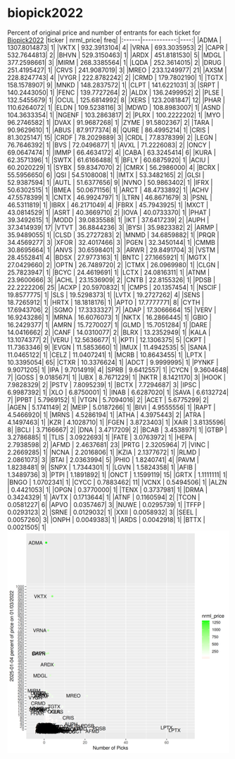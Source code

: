 # biopick2022
Percent of original price and number of entrants for each ticket for [Biopick2022](https://twitter.com/hashtag/Biopick2022)
|ticker |   nrml_price| freq|
|:------|------------:|----:|
|ADMA   | 1307.8014873|    1|
|VKTX   |  932.3913104|    4|
|VRNA   |  693.3035953|    2|
|CAPR   |  532.7644813|    2|
|BHVN   |  529.3150463|    1|
|ARDX   |  451.8181530|    5|
|MDGL   |  377.2598661|    3|
|MIRM   |  268.3385564|    1|
|LQDA   |  252.3614015|    2|
|DRUG   |  251.4195427|    1|
|CRVS   |  241.9087019|    3|
|MREO   |  233.1249977|   21|
|AXSM   |  228.8247743|    4|
|VYGR   |  222.8782242|    2|
|CRMD   |  179.7802190|    1|
|TGTX   |  158.1578907|    9|
|MNKD   |  148.2837572|    1|
|CLPT   |  141.6221031|    3|
|SRPT   |  140.2443050|    1|
|FENC   |  139.7727264|    2|
|ALDX   |  136.2499952|    2|
|PLSE   |  132.5455679|    1|
|OCUL   |  125.6814992|    8|
|XERS   |  123.2081847|   12|
|PHAR   |  110.6264072|    1|
|ELDN   |  109.5238116|    3|
|MDWD   |  108.8983007|    1|
|ASND   |  104.3633354|    1|
|NGENF  |  103.2863817|    2|
|PLRX   |  100.2222202|    1|
|MYO    |   96.2746582|    1|
|DVAX   |   91.9687268|    1|
|ZYME   |   91.5802367|    2|
|TARA   |   90.9629610|    1|
|ABUS   |   87.9177374|    8|
|QURE   |   86.4995214|    1|
|CRIS   |   81.3025147|   15|
|CRDF   |   78.2029889|    3|
|CRDL   |   77.8378399|    2|
|LEGN   |   76.7646392|    1|
|BVS    |   72.0496877|    1|
|AVXL   |   71.2226083|    2|
|ONCY   |   69.0647474|    1|
|IMMP   |   66.4634172|    4|
|CABA   |   63.3245414|    6|
|KURA   |   62.3571396|    1|
|SWTX   |   61.6166488|    1|
|BFLY   |   60.6875920|    1|
|ACIU   |   60.2020229|    1|
|SYBX   |   59.8347070|    2|
|CMRX   |   56.2986000|    4|
|BCRX   |   55.5956650|    6|
|QSI    |   54.5108008|    1|
|IMTX   |   53.3482165|    2|
|GLSI   |   52.9387594|    1|
|AUTL   |   51.6377656|    9|
|NVNO   |   50.9863402|    1|
|IFRX   |   50.6302515|    1|
|BMEA   |   50.0671156|    1|
|ARCT   |   48.4733892|    1|
|ACHV   |   47.5578399|    1|
|CNTX   |   46.9924797|    1|
|LTRN   |   46.8671679|    3|
|PSNL   |   46.5311819|    1|
|IBRX   |   46.2171049|    4|
|FBRX   |   45.7943925|    1|
|MXCT   |   43.0814529|    1|
|ASRT   |   40.3669710|    2|
|IOVA   |   40.0733370|    1|
|PHAT   |   39.3492615|    1|
|MODD   |   39.0835588|    1|
|IKT    |   37.6417239|    2|
|AUPH   |   37.3414939|   17|
|VTVT   |   36.8844236|    3|
|BYSI   |   35.9823382|    2|
|ARMP   |   35.9489055|    1|
|CLSD   |   35.2727283|    2|
|MNMD   |   34.6859882|    1|
|PRQR   |   34.4569277|    3|
|XFOR   |   32.4017466|    3|
|PGEN   |   32.3450144|    1|
|CMMB   |   30.8695664|    1|
|ANVS   |   30.6598401|    3|
|ARWR   |   29.8491704|    3|
|VSTM   |   28.4552841|    4|
|BDSX   |   27.9773163|    1|
|BNTC   |   27.1665921|    1|
|MGTX   |   27.0429660|    2|
|OPTN   |   26.7489720|    2|
|CTMX   |   26.0969980|    1|
|CLGN   |   25.7823947|    1|
|BCYC   |   24.4619691|    1|
|LCTX   |   24.0816311|    1|
|ATNM   |   23.9600666|    3|
|ACHL   |   23.1536909|    2|
|CNTB   |   22.8155326|    1|
|PDSB   |   22.2222206|   25|
|ACXP   |   20.5970832|    1|
|CMPS   |   20.1357454|    1|
|NSCIF  |   19.8577775|    1|
|SLS    |   19.5298373|    1|
|LVTX   |   19.2727262|    4|
|SENS   |   18.7265912|    1|
|HRTX   |   18.1818176|    1|
|APTO   |   17.7777771|    8|
|CYTH   |   17.6943706|    2|
|SGMO   |   17.3333327|    7|
|ADAP   |   17.3066664|   15|
|VERV   |   16.9243286|    1|
|MRNA   |   16.6076073|    1|
|NKTX   |   16.2866445|    1|
|GBIO   |   16.2429377|    1|
|AMRN   |   15.7270027|    1|
|GLMD   |   15.7051284|    1|
|DARE   |   14.0416662|    2|
|CANF   |   14.0310077|    2|
|BLRX   |   13.2352949|    1|
|KALA   |   13.1074377|    2|
|VERU   |   12.5636677|    1|
|KPTI   |   12.1306375|    5|
|CKPT   |   11.7363346|    9|
|EVGN   |   11.5853660|    1|
|IMUX   |   11.4942535|    5|
|SANA   |   11.0465122|    1|
|CELZ   |   11.0407241|    1|
|MCRB   |   10.8643455|    1|
|LPTX   |   10.3395054|   65|
|CTXR   |   10.3376624|    1|
|ADCT   |    9.9999995|    1|
|PYNKF  |    9.9071205|    1|
|IPA    |    9.7014919|    4|
|SPRB   |    9.6412557|    1|
|CYCN   |    9.3604648|    7|
|GOSS   |    9.0185671|    1|
|UBX    |    8.7671229|    1|
|NKTR   |    8.1421170|    3|
|HOOK   |    7.9828329|    2|
|PSTV   |    7.8095239|    1|
|BCTX   |    7.7294687|    3|
|IPSC   |    6.9987392|    1|
|XLO    |    6.8750001|    1|
|INAB   |    6.6287020|    1|
|SAVA   |    6.6132724|    7|
|PPBT   |    5.7969152|    1|
|VTGN   |    5.7094016|    2|
|ACET   |    5.6775299|    2|
|AGEN   |    5.1741149|    2|
|MEIP   |    5.0187266|    1|
|BIVI   |    4.9555556|    1|
|RAPT   |    4.5466920|    1|
|MRNS   |    4.5286194|    1|
|ATHA   |    4.3975443|    2|
|ATRA   |    4.1497463|    1|
|KZR    |    4.1028710|    1|
|FGEN   |    3.8723403|    1|
|XAIR   |    3.8135596|    8|
|BCLI   |    3.7166667|    2|
|DNA    |    3.4717209|    2|
|BCAB   |    3.4538971|    1|
|GTBP   |    3.2786885|    1|
|TLIS   |    3.0922693|    1|
|FATE   |    3.0763972|    1|
|HEPA   |    2.7938598|    2|
|AFMD   |    2.4637681|   23|
|PRTG   |    2.3205964|    7|
|VINC   |    2.2669285|    1|
|NCNA   |    2.2016806|    1|
|KZIA   |    2.1377672|    1|
|RLMD   |    2.0861073|    3|
|BTAI   |    2.0363994|    5|
|PHIO   |    1.8240741|    4|
|PAVM   |    1.8238481|    9|
|SNPX   |    1.7344301|    1|
|LGVN   |    1.5824358|    1|
|AFIB   |    1.3489736|    3|
|PTPI   |    1.1891892|    1|
|ONCT   |    1.1599119|   15|
|GRTX   |    1.1111111|    1|
|BNGO   |    1.0702341|    1|
|CYCC   |    0.7883462|   11|
|VCNX   |    0.5494506|    1|
|ALZN   |    0.4421053|    1|
|OPGN   |    0.3770000|    1|
|TENX   |    0.3737981|    1|
|DRMA   |    0.3424329|    1|
|AVTX   |    0.1713644|    1|
|ATNF   |    0.1160594|    2|
|TCON   |    0.0581227|    6|
|APVO   |    0.0357467|    3|
|NUWE   |    0.0295739|    1|
|TFFP   |    0.0293123|    2|
|SRNE   |    0.0129032|    1|
|XXII   |    0.0058932|    3|
|SEEL   |    0.0057260|    3|
|ONPH   |    0.0049383|    1|
|ARDS   |    0.0042918|    1|
|BTTX   |    0.0021505|    1|
![retvspicks](biopicks.png?raw=true)

